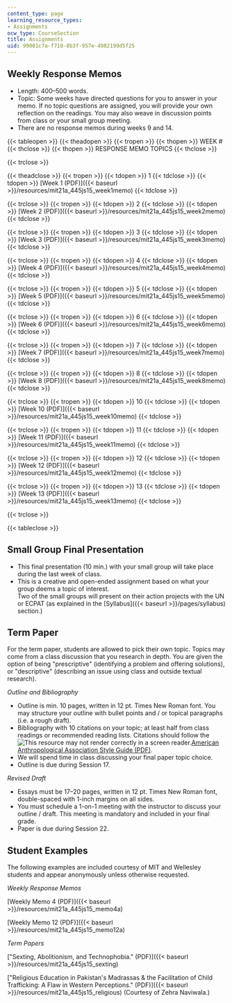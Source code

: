 ```yaml
---
content_type: page
learning_resource_types:
- Assignments
ocw_type: CourseSection
title: Assignments
uid: 99081c7a-f710-8b3f-957e-4982199d5f25
---
```


Weekly Response Memos
---------------------

*   Length: 400–500 words.
*   Topic: Some weeks have directed questions for you to answer in your memo. If no topic questions are assigned, you will provide your own reflection on the readings. You may also weave in discussion points from class or your small group meeting.
*   There are no response memos during weeks 9 and 14.

{{< tableopen >}}
{{< theadopen >}}
{{< tropen >}}
{{< thopen >}}
WEEK #
{{< thclose >}}
{{< thopen >}}
RESPONSE MEMO TOPICS
{{< thclose >}}

{{< trclose >}}

{{< theadclose >}}
{{< tropen >}}
{{< tdopen >}}
1
{{< tdclose >}}
{{< tdopen >}}
[Week 1 (PDF)]({{< baseurl >}}/resources/mit21a_445js15_week1memo)
{{< tdclose >}}

{{< trclose >}}
{{< tropen >}}
{{< tdopen >}}
2
{{< tdclose >}}
{{< tdopen >}}
[Week 2 (PDF)]({{< baseurl >}}/resources/mit21a_445js15_week2memo)
{{< tdclose >}}

{{< trclose >}}
{{< tropen >}}
{{< tdopen >}}
3
{{< tdclose >}}
{{< tdopen >}}
[Week 3 (PDF)]({{< baseurl >}}/resources/mit21a_445js15_week3memo)
{{< tdclose >}}

{{< trclose >}}
{{< tropen >}}
{{< tdopen >}}
4
{{< tdclose >}}
{{< tdopen >}}
[Week 4 (PDF)]({{< baseurl >}}/resources/mit21a_445js15_week4memo)
{{< tdclose >}}

{{< trclose >}}
{{< tropen >}}
{{< tdopen >}}
5
{{< tdclose >}}
{{< tdopen >}}
[Week 5 (PDF)]({{< baseurl >}}/resources/mit21a_445js15_week5memo)
{{< tdclose >}}

{{< trclose >}}
{{< tropen >}}
{{< tdopen >}}
6
{{< tdclose >}}
{{< tdopen >}}
[Week 6 (PDF)]({{< baseurl >}}/resources/mit21a_445js15_week6memo)
{{< tdclose >}}

{{< trclose >}}
{{< tropen >}}
{{< tdopen >}}
7
{{< tdclose >}}
{{< tdopen >}}
[Week 7 (PDF)]({{< baseurl >}}/resources/mit21a_445js15_week7memo)
{{< tdclose >}}

{{< trclose >}}
{{< tropen >}}
{{< tdopen >}}
8
{{< tdclose >}}
{{< tdopen >}}
[Week 8 (PDF)]({{< baseurl >}}/resources/mit21a_445js15_week8memo)
{{< tdclose >}}

{{< trclose >}}
{{< tropen >}}
{{< tdopen >}}
10
{{< tdclose >}}
{{< tdopen >}}
[Week 10 (PDF)]({{< baseurl >}}/resources/mit21a_445js15_week10memo)
{{< tdclose >}}

{{< trclose >}}
{{< tropen >}}
{{< tdopen >}}
11
{{< tdclose >}}
{{< tdopen >}}
[Week 11 (PDF)]({{< baseurl >}}/resources/mit21a_445js15_week11memo)
{{< tdclose >}}

{{< trclose >}}
{{< tropen >}}
{{< tdopen >}}
12
{{< tdclose >}}
{{< tdopen >}}
[Week 12 (PDF)]({{< baseurl >}}/resources/mit21a_445js15_week12memo)
{{< tdclose >}}

{{< trclose >}}
{{< tropen >}}
{{< tdopen >}}
13
{{< tdclose >}}
{{< tdopen >}}
[Week 13 (PDF)]({{< baseurl >}}/resources/mit21a_445js15_week13memo)
{{< tdclose >}}

{{< trclose >}}

{{< tableclose >}}

Small Group Final Presentation
------------------------------

*   This final presentation (10 min.) with your small group will take place during the last week of class.
*   This is a creative and open-ended assignment based on what your group deems a topic of interest.  
    Two of the small groups will present on their action projects with the UN or ECPAT (as explained in the [Syllabus]({{< baseurl >}}/pages/syllabus) section.)

Term Paper
----------

For the term paper, students are allowed to pick their own topic. Topics may come from a class discussion that you research in depth. You are given the option of being "prescriptive" (identifying a problem and offering solutions), or "descriptive" (describing an issue using class and outside textual research).

_Outline and Bibliography_

*   Outline is min. 10 pages, written in 12 pt. Times New Roman font. You may structure your outline with bullet points and / or topical paragraphs (i.e. a rough draft).
*   Bibliography with 10 citations on your topic; at least half from class readings or recommended reading lists. Citations should follow the ![This resource may not render correctly in a screen reader.](/images/inacessible.gif)[American Anthropological Association Style Guide (PDF)](http://www.aaanet.org/publications/style_guide.pdf).
*   We will spend time in class discussing your final paper topic choice.
*   Outline is due during Session 17.

_Revised Draft_

*   Essays must be 17–20 pages, written in 12 pt. Times New Roman font, double-spaced with 1-inch margins on all sides.
*   You must schedule a 1-on-1 meeting with the instructor to discuss your outline / draft. This meeting is mandatory and included in your final grade.
*   Paper is due during Session 22.

Student Examples
----------------

The following examples are included courtesy of MIT and Wellesley students and appear anonymously unless otherwise requested.

_Weekly Response Memos_

[Weekly Memo 4 (PDF)]({{< baseurl >}}/resources/mit21a_445js15_memo4a)

[Weekly Memo 12 (PDF)]({{< baseurl >}}/resources/mit21a_445js15_memo12a)

_Term Papers_

["Sexting, Abolitionism, and Technophobia." (PDF)]({{< baseurl >}}/resources/mit21a_445js15_sexting)

["Religious Education in Pakistan's Madrassas & the Facilitation of Child Trafficking: A Flaw in Western Perceptions." (PDF)]({{< baseurl >}}/resources/mit21a_445js15_religious) (Courtesy of Zehra Naviwala.)